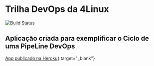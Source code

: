 # Trilha DevOps da 4Linux

<!-- Altere a Flag abaixo com sua URL do Travis -->
[![Build Status](https://travis-ci.org/tadeumesquita/DevOpsLab-HelloWorld.svg?branch=master)](https://travis-ci.org/tadeumesquita/DevOpsLab-HelloWorld)

## Aplicação criada para exemplificar o Ciclo de uma PipeLine DevOps

[App publicado na Heroku](https://labdevops-4linux.herokuapp.com/){:target="_blank"}
